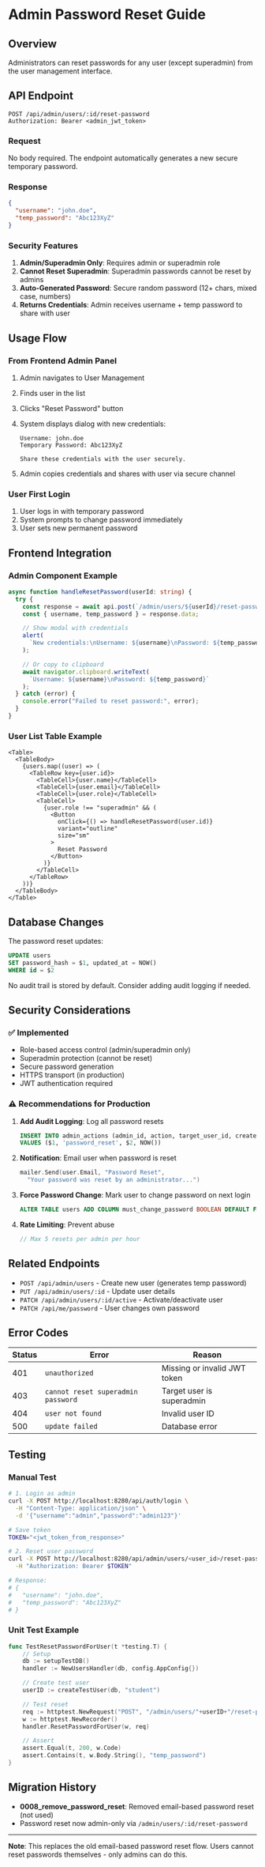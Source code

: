 # Admin Password Reset Guide

## Overview

Administrators can reset passwords for any user (except superadmin) from the user management interface.

## API Endpoint

```http
POST /api/admin/users/:id/reset-password
Authorization: Bearer <admin_jwt_token>
```

### Request

No body required. The endpoint automatically generates a new secure temporary password.

### Response

```json
{
  "username": "john.doe",
  "temp_password": "Abc123XyZ"
}
```

### Security Features

1. **Admin/Superadmin Only**: Requires admin or superadmin role
2. **Cannot Reset Superadmin**: Superadmin passwords cannot be reset by admins
3. **Auto-Generated Password**: Secure random password (12+ chars, mixed case, numbers)
4. **Returns Credentials**: Admin receives username + temp password to share with user

## Usage Flow

### From Frontend Admin Panel

1. Admin navigates to User Management
2. Finds user in the list
3. Clicks "Reset Password" button
4. System displays dialog with new credentials:

   ```
   Username: john.doe
   Temporary Password: Abc123XyZ

   Share these credentials with the user securely.
   ```

5. Admin copies credentials and shares with user via secure channel

### User First Login

1. User logs in with temporary password
2. System prompts to change password immediately
3. User sets new permanent password

## Frontend Integration

### Admin Component Example

```typescript
async function handleResetPassword(userId: string) {
  try {
    const response = await api.post(`/admin/users/${userId}/reset-password`);
    const { username, temp_password } = response.data;

    // Show modal with credentials
    alert(
      `New credentials:\nUsername: ${username}\nPassword: ${temp_password}`
    );

    // Or copy to clipboard
    await navigator.clipboard.writeText(
      `Username: ${username}\nPassword: ${temp_password}`
    );
  } catch (error) {
    console.error("Failed to reset password:", error);
  }
}
```

### User List Table Example

```tsx
<Table>
  <TableBody>
    {users.map((user) => (
      <TableRow key={user.id}>
        <TableCell>{user.name}</TableCell>
        <TableCell>{user.email}</TableCell>
        <TableCell>{user.role}</TableCell>
        <TableCell>
          {user.role !== "superadmin" && (
            <Button
              onClick={() => handleResetPassword(user.id)}
              variant="outline"
              size="sm"
            >
              Reset Password
            </Button>
          )}
        </TableCell>
      </TableRow>
    ))}
  </TableBody>
</Table>
```

## Database Changes

The password reset updates:

```sql
UPDATE users
SET password_hash = $1, updated_at = NOW()
WHERE id = $2
```

No audit trail is stored by default. Consider adding audit logging if needed.

## Security Considerations

### ✅ Implemented

- Role-based access control (admin/superadmin only)
- Superadmin protection (cannot be reset)
- Secure password generation
- HTTPS transport (in production)
- JWT authentication required

### ⚠️ Recommendations for Production

1. **Add Audit Logging**: Log all password resets

   ```sql
   INSERT INTO admin_actions (admin_id, action, target_user_id, created_at)
   VALUES ($1, 'password_reset', $2, NOW())
   ```

2. **Notification**: Email user when password is reset

   ```go
   mailer.Send(user.Email, "Password Reset",
     "Your password was reset by an administrator...")
   ```

3. **Force Password Change**: Mark user to change password on next login

   ```sql
   ALTER TABLE users ADD COLUMN must_change_password BOOLEAN DEFAULT FALSE;
   ```

4. **Rate Limiting**: Prevent abuse
   ```go
   // Max 5 resets per admin per hour
   ```

## Related Endpoints

- `POST /api/admin/users` - Create new user (generates temp password)
- `PUT /api/admin/users/:id` - Update user details
- `PATCH /api/admin/users/:id/active` - Activate/deactivate user
- `PATCH /api/me/password` - User changes own password

## Error Codes

| Status | Error                              | Reason                       |
| ------ | ---------------------------------- | ---------------------------- |
| 401    | `unauthorized`                     | Missing or invalid JWT token |
| 403    | `cannot reset superadmin password` | Target user is superadmin    |
| 404    | `user not found`                   | Invalid user ID              |
| 500    | `update failed`                    | Database error               |

## Testing

### Manual Test

```bash
# 1. Login as admin
curl -X POST http://localhost:8280/api/auth/login \
  -H "Content-Type: application/json" \
  -d '{"username":"admin","password":"admin123"}'

# Save token
TOKEN="<jwt_token_from_response>"

# 2. Reset user password
curl -X POST http://localhost:8280/api/admin/users/<user_id>/reset-password \
  -H "Authorization: Bearer $TOKEN"

# Response:
# {
#   "username": "john.doe",
#   "temp_password": "Abc123XyZ"
# }
```

### Unit Test Example

```go
func TestResetPasswordForUser(t *testing.T) {
	// Setup
	db := setupTestDB()
	handler := NewUsersHandler(db, config.AppConfig{})

	// Create test user
	userID := createTestUser(db, "student")

	// Test reset
	req := httptest.NewRequest("POST", "/admin/users/"+userID+"/reset-password", nil)
	w := httptest.NewRecorder()
	handler.ResetPasswordForUser(w, req)

	// Assert
	assert.Equal(t, 200, w.Code)
	assert.Contains(t, w.Body.String(), "temp_password")
}
```

## Migration History

- **0008_remove_password_reset**: Removed email-based password reset (not used)
- Password reset now admin-only via `/admin/users/:id/reset-password`

---

**Note**: This replaces the old email-based password reset flow. Users cannot reset passwords themselves - only admins can do this.
